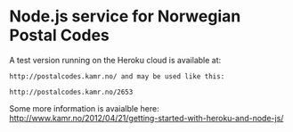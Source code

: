 # Node.js service for Norwegian Postal Codes

A test version running on the Heroku cloud is available at:

    http://postalcodes.kamr.no/ and may be used like this:
 
    http://postalcodes.kamr.no/2653


Some more information is avaialble here:
http://www.kamr.no/2012/04/21/getting-started-with-heroku-and-node-js/
